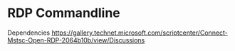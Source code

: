 # RDP Commandline

Dependencies
https://gallery.technet.microsoft.com/scriptcenter/Connect-Mstsc-Open-RDP-2064b10b/view/Discussions




